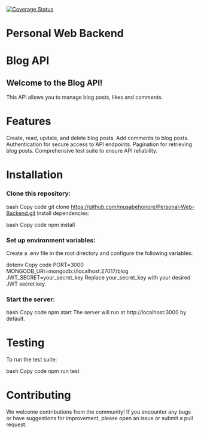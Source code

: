 [![Coverage Status](https://coveralls.io/repos/github/musabehonore/Personal-Web-Backend/badge.svg?branch=main)](https://coveralls.io/github/musabehonore/Personal-Web-Backend?branch=main)

# Personal Web Backend

# Blog API
## Welcome to the Blog API!
This API allows you to manage blog posts, likes and comments.

# Features

Create, read, update, and delete blog posts.
Add comments to blog posts.
Authentication for secure access to API endpoints.
Pagination for retrieving blog posts.
Comprehensive test suite to ensure API reliability.
# Installation
### Clone this repository:

bash
Copy code
git clone https://github.com/musabehonore/Personal-Web-Backend.git
Install dependencies:

bash
Copy code
npm install
### Set up environment variables:

Create a .env file in the root directory and configure the following variables:

dotenv
Copy code
PORT=3000
MONGODB_URI=mongodb://localhost:27017/blog
JWT_SECRET=your_secret_key
Replace your_secret_key with your desired JWT secret key.

### Start the server:

bash
Copy code
npm start
The server will run at http://localhost:3000 by default.


# Testing
To run the test suite:

bash
Copy code
npm run test
# Contributing
We welcome contributions from the community! If you encounter any bugs or have suggestions for improvement, please open an issue or submit a pull request.


